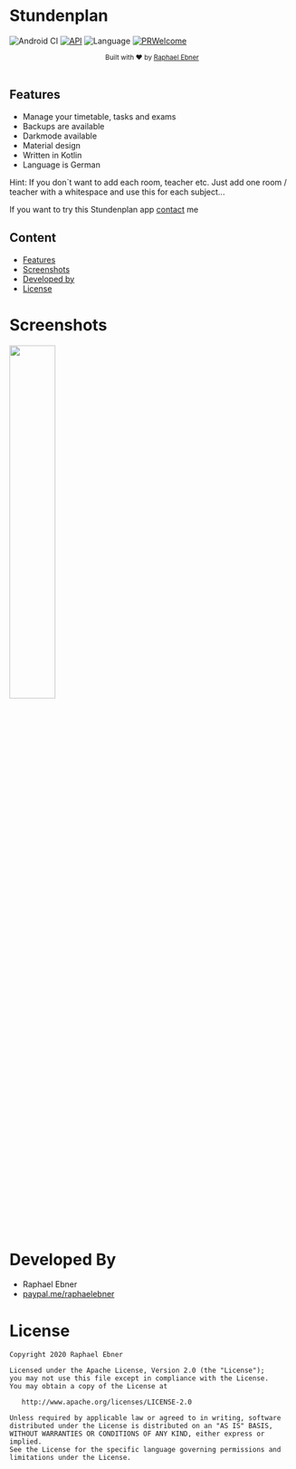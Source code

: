 # Stundenplan

![Android CI](https://github.com/rafi0101/Stundenplan/workflows/Android%20CI/badge.svg)
[![API](https://img.shields.io/badge/API-26%2B-brightgreen.svg?style=flat)](https://android-arsenal.com/api?level=26)
![Language](https://img.shields.io/badge/language-Kotlin-orange.svg)
[![PRWelcome](https://img.shields.io/badge/PRs-welcome-brightgreen.svg)](https://github.com/rafi0101/Android-Room-Database-Backup/pulls)

<div align="center">
  <sub>Built with ❤︎ by
  <a href="https://github.com/rafi0101">Raphael Ebner</a>
</div>
<br/>

Features
---------
* Manage your timetable, tasks and exams
* Backups are available
* Darkmode available
* Material design
* Written in Kotlin
* Language is German

Hint: If you don`t want to add each room, teacher etc. Just add one room / teacher with a whitespace and use this for each subject...

If you want to try this Stundenplan app [contact](https://twitter.com/rafi01010) me

Content
-----------
* [Features](#Features)
* [Screenshots](#Screenshots)
* [Developed by](#Developed-by)
* [License](#License)

# Screenshots

<img src="/screenshots/app_overview.gif?raw=true" width="40%">

# Developed By

* Raphael Ebner
* [paypal.me/raphaelebner](https://www.paypal.me/raphaelebner)

# License

    Copyright 2020 Raphael Ebner

    Licensed under the Apache License, Version 2.0 (the "License");
    you may not use this file except in compliance with the License.
    You may obtain a copy of the License at

       http://www.apache.org/licenses/LICENSE-2.0

    Unless required by applicable law or agreed to in writing, software
    distributed under the License is distributed on an "AS IS" BASIS,
    WITHOUT WARRANTIES OR CONDITIONS OF ANY KIND, either express or implied.
    See the License for the specific language governing permissions and
    limitations under the License.
